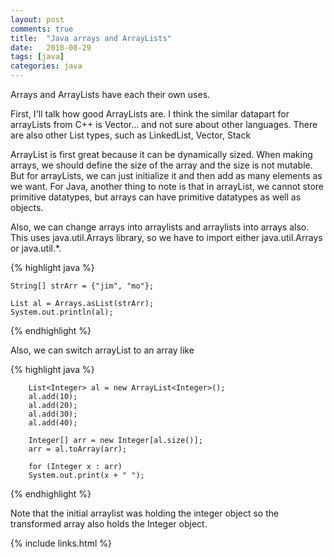 ```yaml
---
layout: post
comments: true
title:  "Java arrays and ArrayLists"
date:   2018-08-29
tags: [java]
categories: java
---
```


Arrays and ArrayLists have each their own uses.

First, I'll talk how good ArrayLists are. I think the similar datapart for arrayLists
from C++ is Vector... and not sure about other languages.
There are also other List types, such as LinkedList, Vector, Stack

ArrayList is first great because it can be dynamically sized.
When making arrays, we should define the size of the array  and the size is 
not mutable. But for arrayLists, we can just initialize it and then add as many elements
as we want. For Java, another thing to note is that in arrayList, we cannot store 
primitive datatypes, but arrays can have primitive datatypes as well as objects.

Also, we can change arrays into arraylists and arraylists into arrays also.
This uses java.util.Arrays library, so we have to import either java.util.Arrays or java.util.*.

{% highlight java %}

    String[] strArr = {"jim", "mo"};
	
	List al = Arrays.asList(strArr);
	System.out.println(al);
	

{% endhighlight  %}

Also, we can switch arrayList to an array like

{% highlight java %}

        List<Integer> al = new ArrayList<Integer>();
        al.add(10);
        al.add(20);
        al.add(30);
        al.add(40);
 
        Integer[] arr = new Integer[al.size()];
        arr = al.toArray(arr);
 
        for (Integer x : arr)
        System.out.print(x + " ");
	

{% endhighlight  %}

Note that the initial arraylist was holding the integer object
so the transformed array also holds the Integer object.

{% include links.html %}
